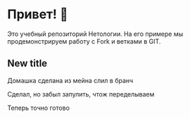 # Привет! 👋

Это учебный репозиторий Нетологии. На его примере мы продемонстрируем работу с Fork и ветками в GIT. 

## New title

Домашка сделана из мейна слил в бранч

Сделал, но забыл запулить, чтож переделываем

Теперь точно готово
